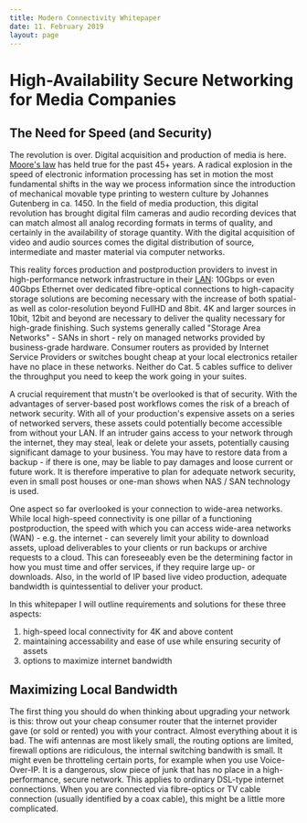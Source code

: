 ```yaml
---
title: Modern Connectivity Whitepaper
date: 11. February 2019
layout: page
---
```


# High-Availability Secure Networking for Media Companies

## The Need for Speed (and Security)

The revolution is over. Digital acquisition and production of media is here. [Moore's law](https://en.wikipedia.org/wiki/Moore%27s_law) has held true for the past 45+ years. A radical explosion in the speed of electronic information processing has set in motion the most fundamental shifts in the way we process information since the introduction of mechanical movable type printing to western culture by Johannes Gutenberg in ca. 1450. In the field of media production, this digital revolution has brought digital film cameras and audio recording devices that can match almost all analog recording formats in terms of quality, and certainly in the availability of storage quantity. With the digital acquisition of video and audio sources comes the digital distribution of source, intermediate and master material via computer networks. 

This reality forces production and postproduction providers to invest in high-performance network infrastructure in their [LAN](https://en.wikipedia.org/wiki/Local_area_network): 10Gbps or even 40Gbps Ethernet over dedicated fibre-optical connections to high-capacity storage solutions are becoming necessary with the increase of both spatial- as well as color-resolution beyond FullHD and 8bit. 4K and larger sources in 10bit, 12bit and beyond are necessary to deliver the quality necessary for high-grade finishing. Such systems generally called "Storage Area Networks" - SANs in short - rely on managed networks provided by business-grade hardware. Consumer routers as provided by Internet Service Providers or switches bought cheap at your local electronics retailer have no place in these networks. Neither do Cat. 5 cables suffice to deliver the throughput you need to keep the work going in your suites.

A crucial requirement that mustn't be overlooked is that of security. With the advantages of server-based post workflows comes the risk of a breach of network security. With all of your production's expensive assets on a series of networked servers, these assets could potentially become accessible from without your LAN. If an intruder gains access to your network through the internet, they may steal, leak or delete your assets, potentially causing significant damage to your business. You may have to restore data from a backup - if there is one, may be liable to pay damages and loose current or future work. It is therefore imperative to plan for adequate network security, even in small post houses or one-man shows when NAS / SAN technology is used.

One aspect so far overlooked is your connection to wide-area networks. While local high-speed connectivity is one pillar of a functioning postproduction, the speed with which you can access wide-area networks (WAN) - e.g. the internet - can severely limit your ability to download assets, upload deliverables to your clients or run backups or archive requests to a cloud. This can foreseeably even be the determining factor in how you must time and offer services, if they require large up- or downloads. Also, in the world of IP based live video production, adequate bandwidth is quintessential to deliver your product.

In this whitepaper I will outline requirements and solutions for these three aspects: 
1) high-speed local connectivity for 4K and above content
2) maintaining accessability and ease of use while ensuring security of assets
3) options to maximize internet bandwidth

## Maximizing Local Bandwidth

The first thing you should do when thinking about upgrading your network is this: throw out your cheap consumer router that the internet provider gave (or sold or rented) you with your contract. Almost everything about it is bad. The wifi antennas are most likely small, the routing options are limited, firewall options are ridiculous, the internal switching bandwith is small. It might even be throtteling certain ports, for example when you use Voice-Over-IP. It is a dangerous, slow piece of junk that has no place in a high-performance, secure network. This applies to ordinary DSL-type internet connections. When you are connected via fibre-optics or TV cable connection (usually identified by a coax cable), this might be a little more complicated. 

